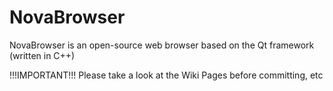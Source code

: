 NovaBrowser
===========

NovaBrowser is an open-source web browser based on the Qt framework (written in C++)


!!!IMPORTANT!!!
Please take a look at the Wiki Pages before committing, etc
